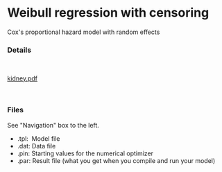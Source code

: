#  Weibull regression with censoring

Cox's proportional hazard model with random effects

### Details

 

[kidney.pdf][1] 

 

### Files

See "Navigation" box to the left.

* .tpl:  Model file
* .dat: Data file
* .pin: Starting values for the numerical optimizer  
* .par: Result file (what you get when you compile and run your model)  

[1]: weibull-regression-with-censoring/kidney.pdf "kidney.pdf"
